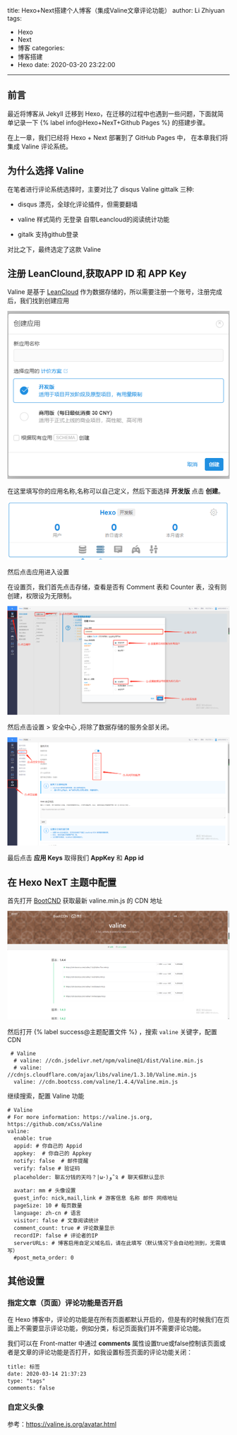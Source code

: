 title: Hexo+Next搭建个人博客（集成Valine文章评论功能）
author: Li Zhiyuan
tags:
  - Hexo
  - Next
  - 博客
categories:
  - 博客搭建
  - Hexo
date: 2020-03-20 23:22:00
---
## 前言

最近将博客从 Jekyll 迁移到 Hexo，在迁移的过程中也遇到一些问题，下面就简单记录一下 {% label info@Hexo+NexT+Github Pages %} 的搭建步骤。

在上一章，我们已经将 Hexo + Next 部署到了 GitHub Pages 中， 在本章我们将集成 Valine 评论系统。

<!-- more -->

## 为什么选择 Valine

在笔者进行评论系统选择时，主要对比了 disqus Valine gittalk 三种:

* disqus 漂亮，全球化评论插件，但需要翻墙

* valine 样式简约 无登录 自带Leancloud的阅读统计功能

* gitalk 支持github登录

对比之下，最终选定了这款 Valine

## 注册 LeanClound,获取APP ID 和 APP Key

Valine 是基于 [LeanCloud](https://www.leancloud.cn/) 作为数据存储的，所以需要注册一个账号，注册完成后，我们找到创建应用


![创建应用](/images/valine-create-app.png)

在这里填写你的应用名称,名称可以自己定义，然后下面选择 **开发版** 点击 **创建**。

![应用](/images/valine-app.png)

然后点击应用进入设置

在设置页，我们首先点击存储，查看是否有 Comment 表和 Counter 表，没有则创建，权限设为无限制。

![添加表](/images/valine-app-create-class.png)

然后点击设置 > 安全中心 ,将除了数据存储的服务全部关闭。

![关闭其他服务](/images/valine-app-close-service.png)

最后点击 **应用 Keys** 取得我们 **AppKey** 和 **App id**

## 在 Hexo NexT 主题中配置

首先打开 [BootCND](https://www.bootcdn.cn/) 获取最新 valine.min.js 的 CDN 地址

![BootCDN](/images/valine-bootcdn.png)

然后打开 {% label success@主题配置文件 %} ，搜索 `valine` 关键字，配置 CDN

```shell script
 # Valine
  # valine: //cdn.jsdelivr.net/npm/valine@1/dist/Valine.min.js
  # valine: //cdnjs.cloudflare.com/ajax/libs/valine/1.3.10/Valine.min.js
  valine: //cdn.bootcss.com/valine/1.4.4/Valine.min.js
```

继续搜索，配置 Valine 功能

```shell script
# Valine
# For more information: https://valine.js.org, https://github.com/xCss/Valine
valine:
  enable: true
  appid: # 你自己的 Appid
  appkey:  # 你自己的 Appkey
  notify: false  # 邮件提醒
  verify: false # 验证码
  placeholder: 聊五分钱的天吗？|ω･)و ̑̑༉ # 聊天框默认显示
  avatar: mm # 头像设置
  guest_info: nick,mail,link # 游客信息 名称 邮件 网络地址
  pageSize: 10 # 每页数量
  language: zh-cn # 语言
  visitor: false # 文章阅读统计
  comment_count: true # 评论数量显示
  recordIP: false # 评论者的IP
  serverURLs: # 博客启用自定义域名后，请在此填写（默认情况下会自动检测到，无需填写）
  #post_meta_order: 0
```

## 其他设置

### 指定文章（页面）评论功能是否开启

在 Hexo 博客中，评论的功能是在所有页面都默认开启的，但是有的时候我们在页面上不需要显示评论功能，例如分类，标记页面我们并不需要评论功能。

我们可以在 Front-matter 中通过 **comments** 属性设置true或false控制该页面或者是文章的评论功能是否打开，如我设置标签页面的评论功能关闭：

```shell script
title: 标签
date: 2020-03-14 21:37:23
type: "tags"
comments: false
```

### 自定义头像

参考：https://valine.js.org/avatar.html


